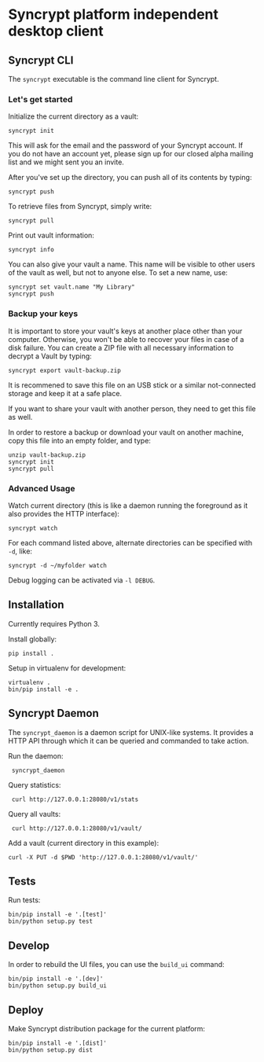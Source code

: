 # Syncrypt platform independent desktop client

## Syncrypt CLI

The ``syncrypt`` executable is the command line client for Syncrypt.

### Let's get started

Initialize the current directory as a vault:

    syncrypt init

This will ask for the email and the password of your Syncrypt account. If you
do not have an account yet, please sign up for our closed alpha mailing list
and we might sent you an invite.

After you've set up the directory, you can push all of its contents by typing:

    syncrypt push

To retrieve files from Syncrypt, simply write:

    syncrypt pull

Print out vault information:

    syncrypt info

You can also give your vault a name. This name will be visible to other users
of the vault as well, but not to anyone else. To set a new name, use:

    syncrypt set vault.name "My Library"
    syncrypt push

### Backup your keys

It is important to store your vault's keys at another place other than your
computer. Otherwise, you won't be able to recover your files in case of a
disk failure. You can create a ZIP file with all necessary information to
decrypt a Vault by typing:

    syncrypt export vault-backup.zip

It is recommened to save this file on an USB stick or a similar not-connected
storage and keep it at a safe place.

If you want to share your vault with another person, they need to get this
file as well.

In order to restore a backup or download your vault on another machine, copy
this file into an empty folder, and type:

    unzip vault-backup.zip
    syncrypt init
    syncrypt pull

### Advanced Usage

Watch current directory (this is like a daemon running the foreground as it
also provides the HTTP interface):

    syncrypt watch

For each command listed above, alternate directories can be specified with
``-d``, like:

    syncrypt -d ~/myfolder watch

Debug logging can be activated via ``-l DEBUG``.

## Installation

Currently requires Python 3.

Install globally:

    pip install .

Setup in virtualenv for development:

    virtualenv .
    bin/pip install -e .

## Syncrypt Daemon

The ``syncrypt_daemon`` is a daemon script for UNIX-like systems. It provides
a HTTP API through which it can be queried and commanded to take action.

Run the daemon:

     syncrypt_daemon

Query statistics:

     curl http://127.0.0.1:28080/v1/stats

Query all vaults:

     curl http://127.0.0.1:28080/v1/vault/

Add a vault (current directory in this example):

    curl -X PUT -d $PWD 'http://127.0.0.1:28080/v1/vault/'

## Tests

Run tests:

    bin/pip install -e '.[test]'
    bin/python setup.py test

## Develop

In order to rebuild the UI files, you can use the ``build_ui`` command:

    bin/pip install -e '.[dev]'
    bin/python setup.py build_ui

## Deploy

Make Syncrypt distribution package for the current platform:

    bin/pip install -e '.[dist]'
    bin/python setup.py dist
